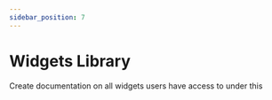 ```yaml
---
sidebar_position: 7
---
```


# Widgets Library

Create documentation on all widgets users have access to under this